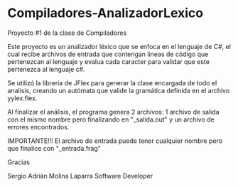 # Compiladores-AnalizadorLexico
Proyecto #1 de la clase de Compiladores


Este proyecto es un analizador léxico que se enfoca en el lenguaje de C#, el cual recibe archivos de entrada que contengan lineas de código que pertenezcan al lenguaje y evalua cada caracter para validar que este pertenezca al lenguaje c#.

Se utilizó la libreria de JFlex para generar la clase encargada de todo el analisis, creando un autómata que valide la gramática definida en el archivo yylex.flex.

Al finalizar el análisis, el programa genera 2 archivos: 1 archivo de salida con el mismo nombre pero finalizando en "_salida.out" y un archivo de errores encontrados.

IMPORTANTE!!!
El archivo de entrada puede tener cualquier nombre pero que finalice con "_entrada.frag"

Gracias


Sergio Adrián Molina Laparra
Software Developer
